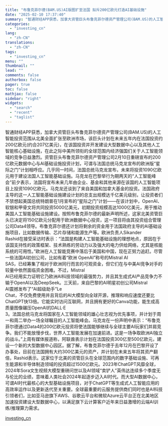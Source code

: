 ```yaml
---
title: "布鲁克菲尔德(BAM.US)AI版图扩至法国 拟斥200亿欧元打造AI基础设施"
date: "2025-02-10 17:37:40"
summary: "智通财经APP获悉，加拿大资管巨头布鲁克菲尔德资产管理公司(BAM.US)的人工智能投资范围从北美..."
categories:
  - "investing_cn"
lang:
  - "zh-CN"
translations:
  - "zh-CN"
tags:
  - "investing_cn"
menu: ""
thumbnail: ""
lead: ""
comments: false
authorbox: false
pager: true
toc: false
mathjax: false
sidebar: "right"
widgets:
  - "search"
  - "recent"
  - "taglist"
---
```


智通财经APP获悉，加拿大资管巨头布鲁克菲尔德资产管理公司(BAM.US)的人工智能投资范围从北美全面扩张至欧洲市场，该巨头计划在未来五年内在法国投资约200亿欧元(约合207亿美元)，在该国投资并开发建设大型数据中心以及其他人工智能核心基础设施，在此之际中美所领衔的全球范围内经济强国们关于人工智能领域的竞争日益激烈。资管巨头布鲁克菲尔德资产管理公司2月10日重磅宣布的200亿欧元数据中心与AI基础设施投资计划，可谓与法国总统马克龙宣布的欧洲版“星际之门”计划相呼应。几乎同一时间，法国总统马克龙宣布，未来将投资1090亿欧元用于建设法国人工智能基础设施。马克龙在巴黎举行为期两天的“人工智能峰会”前夕表示，法国将宣布未来几年由企业、基金和其他来源在该国的人工智能项目上投资1090亿欧元。马克龙还谈到了来自美国和加拿大基金的投资。法国政府主导的这一人工智能基础设施建设计划的总支出规模达千亿美元级别，让投资者们不禁想起美国总统特朗普在1月宣布的“星际之门”计划——在该计划中，OpenAI、软银和甲骨文将共同投资5000亿美元，初期投资规模高达1000亿美元，用于推动美国人工智能基础设施建设。按照布鲁克菲尔德的最新声明所述，这家北美资管巨头已决定将150亿欧元分配用于欧洲数据中心投资，这一项目将由其投资组合管理公司Data4领导。布鲁克菲尔德还计划将剩余的资金用于法国政府主导的AI基础设施项目，比如数据传输、芯片存储和能源生产等。欧洲负责人Sikander   
Rashid在接受采访时表示：“法国是构建人工智能基础设施的理想地点，原因在于该国支持性的政策框架、技术熟练的劳动力以及强大的电力供给网络，尤其是核能系统的可用性。”欧洲在人工智能竞赛中落后于美国和中国，现在正努力追赶。尽管一些法国AI初创公司，比如有着“欧洲 OpenAI”称号的Mistral AI   
SAS，已经筹集了相对于欧洲同行而言的可观资金，但它们在与中美AI竞争对手的较量中依然面临资金困难。不过，Mistral   
AI已经用实力证明它乃欧洲AI科技领域的最强势力，并且其生成式AI产品竞争力不输于OpenAI以及DeepSeek。三天前，来自巴黎的AI明星初创公司Mistral   
AI震撼发布了“AI超级助手”Le   
Chat，不仅免费使用并且背后的AI大模型向全球开源，推理和响应速度还要比ChatGPT快13倍。它能实时访问互联网，并且拥有更好的Canva功能，能生成高质量图像碾压OpenAI的DALL·E   
3。法国总统马克龙将国家在人工智能领域的雄心壮志视为优先事项，并计划于周一和周二举办一场全球瞩目的人工智能峰会。马克龙在一份声明中表示：“布鲁克菲尔德通过Data4的200亿欧元投资将使法国能够继续与全球主要AI玩家们并肩竞争。我们不能放慢步伐，世界人工智能发展在加速前进。这是一场争取欧洲AI独立的战斗。”上周有媒体报道称，阿联酋表示计划在法国投资300亿至500亿欧元，建设一个新的大型数据中心园区。据了解，布鲁克菲尔德于去年12月在巴黎开设了办事处，目前在法国拥有大约300亿美元的资产，并计划在未来五年将其资产翻倍，Rashid表示。这家位于北美的资管巨头在全球范围内的数字基础设施、可再生能源和半导体制造领域的投资超过1500亿欧元。2023年ChatGPT风靡全球，2024年Sora文生视频大模型重磅问世以及AI领域“卖铲人”英伟达连续多个季度无与伦比的业绩，意味着人类社会2024年起逐步迈入AI时代。而大型AI数据中心，可谓AI时代最核心的大型基础设施项目，对于ChatGPT等生成式人工智能应用的高效率运作以及更新迭代至关重要。全球最重要的云服务提供商们同时也是AI科技引领者们，比如亚马逊旗下AWS、谷歌云平台和微软Azure云平台正在北美地区加速投资建设大型数据中心，以满足旗下云计算客户近年来日益激增的云端AI训练/推理算力需求。

[investing_cn](https://cn.investing.com/news/stock-market-news/article-2664045)

